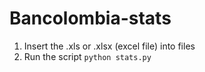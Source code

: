 # Bancolombia-stats

1. Insert the .xls or .xlsx (excel file) into files
2. Run the script ```python stats.py```